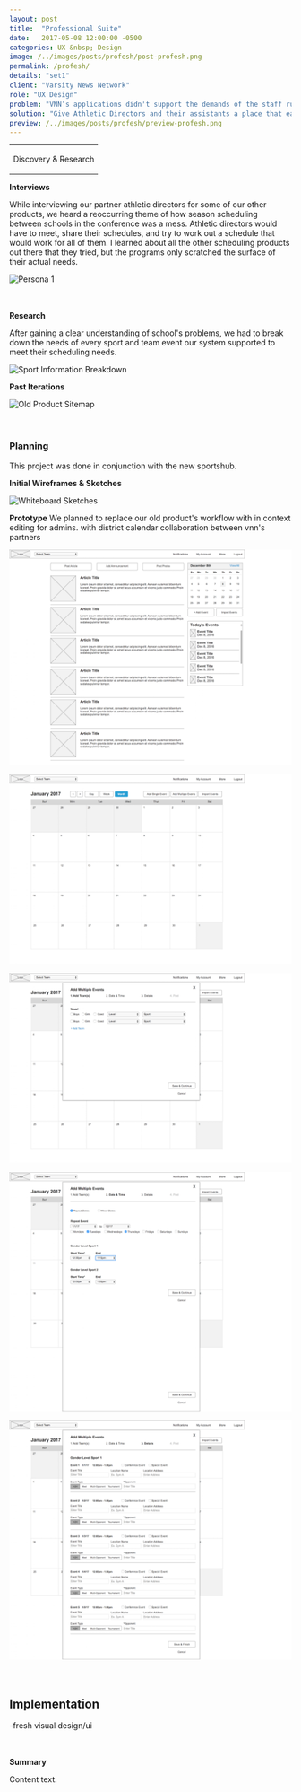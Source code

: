 ```yaml
---
layout: post
title:  "Professional Suite"
date:   2017-05-08 12:00:00 -0500
categories: UX &nbsp; Design
image: /../images/posts/profesh/post-profesh.png
permalink: /profesh/
details: "set1"
client: "Varsity News Network"
role: "UX Design"
problem: "VNN’s applications didn't support the demands of the staff running the schools programs. Especially when it came to scheduling, and event management."
solution: "Give Athletic Directors and their assistants a place that easily allowed them to create, manage, and share important schedule information."
preview: /../images/posts/profesh/preview-profesh.png
---
```

<table class="post-content-section-title">
  <tr>
    <td>
      <p class="section-title">Discovery & Research</p>
    </td>
  </tr>
</table>


**Interviews**

While interviewing our partner athletic directors for some of our other products, we heard a reoccurring theme of how season scheduling between schools in the conference was a mess. Athletic directors would have to meet, share their schedules, and try to work out a schedule that would work for all of them. I learned about all the other scheduling products out there that they tried, but the programs only scratched the surface of their actual needs.

![Persona 1](/../images/posts/profesh/Persona.png)
<br>
<br>
<br>


**Research**

After gaining a clear understanding of school's problems, we had to break down the needs of every sport and team event our system supported to meet their scheduling needs.

![Sport Information Breakdown](/../images/posts/profesh/vnn-oldsite.png)

**Past Iterations**

![Old Product Sitemap](/../images/posts/profesh/vnn-oldsite.png)
<br>
<br>
<br>


### Planning

This project was done in conjunction with the new sportshub.


**Initial Wireframes & Sketches**

![Whiteboard Sketches](/../images/posts/profesh/Persona.png)


**Prototype**
We planned to replace our old product's workflow with in context editing for admins. with district calendar collaboration between vnn's partners

![Home](/../images/posts/profesh/profesh-home.png)

![Calendar](/../images/posts/profesh/profesh-calendar.png)

![Adding Multiple Events Step 1](/../images/posts/profesh/profesh-add-multi-1.png)

![Adding Multiple Events Step 2](/../images/posts/profesh/profesh-add-multi-2.png)

![Adding Multiple Events Step 3](/../images/posts/profesh/profesh-add-multi-3.png)
<br>
<br>
<br>


## Implementation

-fresh visual design/ui
<br>
<br>
<br>

**Summary**

Content text.
<br>
<br>
<br>
